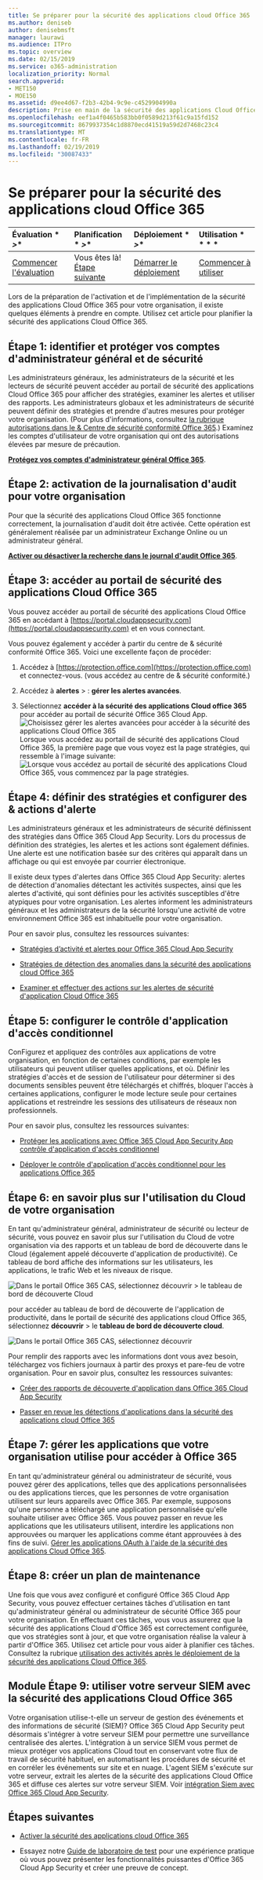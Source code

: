 ```yaml
---
title: Se préparer pour la sécurité des applications cloud Office 365
ms.author: deniseb
author: denisebmsft
manager: laurawi
ms.audience: ITPro
ms.topic: overview
ms.date: 02/15/2019
ms.service: o365-administration
localization_priority: Normal
search.appverid:
- MET150
- MOE150
ms.assetid: d9ee4d67-f2b3-42b4-9c9e-c4529904990a
description: Prise en main de la sécurité des applications Cloud Office 365
ms.openlocfilehash: eef1a4f0465b583bb0f0589d213f61c9a15fd152
ms.sourcegitcommit: 8679937354c1d8870ecd41519a59d2d7468c23c4
ms.translationtype: MT
ms.contentlocale: fr-FR
ms.lasthandoff: 02/19/2019
ms.locfileid: "30087433"
---
```

# <a name="get-ready-for-office-365-cloud-app-security"></a>Se préparer pour la sécurité des applications cloud Office 365
  
|Évaluation * *\>**|Planification * *\>**|Déploiement * *\>**|Utilisation * * * *|
|:-----|:-----|:-----|:-----|
|[Commencer l'évaluation](office-365-cas-overview.md) <br/> |Vous êtes là!  <br/> [Étape suivante](turn-on-office-365-cas.md) <br/> |[Démarrer le déploiement](turn-on-office-365-cas.md) <br/> |[Commencer à utiliser](utilization-activities-for-ocas.md) <br/> |
   
Lors de la préparation de l'activation et de l'implémentation de la sécurité des applications Cloud Office 365 pour votre organisation, il existe quelques éléments à prendre en compte. Utilisez cet article pour planifier la sécurité des applications Cloud Office 365.
    
## <a name="step-1-identify-and-protect-your-global-and-security-administrator-accounts"></a>Étape 1: identifier et protéger vos comptes d'administrateur général et de sécurité

Les administrateurs généraux, les administrateurs de la sécurité et les lecteurs de sécurité peuvent accéder au portail de sécurité des applications Cloud Office 365 pour afficher des stratégies, examiner les alertes et utiliser des rapports. Les administrateurs globaux et les administrateurs de sécurité peuvent définir des stratégies et prendre d'autres mesures pour protéger votre organisation. (Pour plus d'informations, consultez [la rubrique autorisations dans le &amp; Centre de sécurité conformité Office 365](permissions-in-the-security-and-compliance-center.md).) Examinez les comptes d'utilisateur de votre organisation qui ont des autorisations élevées par mesure de précaution. 
  
 **[Protégez vos comptes d'administrateur général Office 365](https://docs.microsoft.com/office365/enterprise/protect-your-global-administrator-accounts)**. 
  
## <a name="step-2-turn-on-audit-logging-for-your-organization"></a>Étape 2: activation de la journalisation d'audit pour votre organisation

Pour que la sécurité des applications Cloud Office 365 fonctionne correctement, la journalisation d'audit doit être activée. Cette opération est généralement réalisée par un administrateur Exchange Online ou un administrateur général.
  
 **[Activer ou désactiver la recherche dans le journal d'audit Office 365](turn-audit-log-search-on-or-off.md)**. 
  
## <a name="step-3-go-to-the-office-365-cloud-app-security-portal"></a>Étape 3: accéder au portail de sécurité des applications Cloud Office 365

Vous pouvez accéder au portail de sécurité des applications Cloud Office 365 en accédant à [https://portal.cloudappsecurity.com](https://portal.cloudappsecurity.com) et en vous connectant. 

Vous pouvez également y accéder à partir du centre de &amp; sécurité conformité Office 365. Voici une excellente façon de procéder:

1. Accédez à [https://protection.office.com](https://protection.office.com) et connectez-vous. (vous accédez au centre de &amp; sécurité conformité.)
    
2. Accédez à **alertes** \> : **gérer les alertes avancées**.
    
3. Sélectionnez **accéder à la sécurité des applications Cloud office 365** pour accéder au portail de sécurité Office 365 Cloud App.<br> ![Choisissez gérer les alertes avancées pour accéder à la sécurité des applications Cloud Office 365](media/958632d4-03e3-4ade-8e22-d5509db6fca7.png)<br>Lorsque vous accédez au portail de sécurité des applications Cloud Office 365, la première page que vous voyez est la page stratégies, qui ressemble à l'image suivante:<br>![Lorsque vous accédez au portail de sécurité des applications Cloud Office 365, vous commencez par la page stratégies.](media/5cb8833c-4e08-438c-bab3-91b5106f6f3f.png)<br>
  
## <a name="step-4-define-policies-and-set-up-alerts-amp-actions"></a>Étape 4: définir des stratégies et configurer des &amp; actions d'alerte

Les administrateurs généraux et les administrateurs de sécurité définissent des stratégies dans Office 365 Cloud App Security. Lors du processus de définition des stratégies, les alertes et les actions sont également définies. Une alerte est une notification basée sur des critères qui apparaît dans un affichage ou qui est envoyée par courrier électronique. 
  
Il existe deux types d'alertes dans Office 365 Cloud App Security: alertes de détection d'anomalies détectant les activités suspectes, ainsi que les alertes d'activité, qui sont définies pour les activités susceptibles d'être atypiques pour votre organisation. Les alertes informent les administrateurs généraux et les administrateurs de la sécurité lorsqu'une activité de votre environnement Office 365 est inhabituelle pour votre organisation.
  
Pour en savoir plus, consultez les ressources suivantes:
  
- [Stratégies d’activité et alertes pour Office 365 Cloud App Security](activity-policies-and-alerts.md)
    
- [Stratégies de détection des anomalies dans la sécurité des applications cloud Office 365](anomaly-detection-policies-in-ocas.md)
    
- [Examiner et effectuer des actions sur les alertes de sécurité d'application Cloud Office 365](review-office-365-cas-alerts.md)
    

## <a name="step-5-set-up-conditional-access-app-control"></a>Étape 5: configurer le contrôle d'application d'accès conditionnel

ConFigurez et appliquez des contrôles aux applications de votre organisation, en fonction de certaines conditions, par exemple les utilisateurs qui peuvent utiliser quelles applications, et où. Définir les stratégies d'accès et de session de l'utilisateur pour déterminer si des documents sensibles peuvent être téléchargés et chiffrés, bloquer l'accès à certaines applications, configurer le mode lecture seule pour certaines applications et restreindre les sessions des utilisateurs de réseaux non professionnels.

Pour en savoir plus, consultez les ressources suivantes:

- [Protéger les applications avec Office 365 Cloud App Security App contrôle d'application d'accès conditionnel](ocas-conditional-access-app-control.md)

- [Déployer le contrôle d'application d'accès conditionnel pour les applications Office 365](ocas-deploy-conditional-access-app-control.md)

## <a name="step-6-learn-about-your-organizations-cloud-usage"></a>Étape 6: en savoir plus sur l'utilisation du Cloud de votre organisation

En tant qu'administrateur général, administrateur de sécurité ou lecteur de sécurité, vous pouvez en savoir plus sur l'utilisation du Cloud de votre organisation via des rapports et un tableau de bord de découverte dans le Cloud (également appelé découverte d'application de productivité). Ce tableau de bord affiche des informations sur les utilisateurs, les applications, le trafic Web et les niveaux de risque.
  
![Dans le portail Office 365 CAS, sélectionnez découvrir \> le tableau de bord de découverte Cloud](media/61269290-fd82-4d4b-8045-aea1ebc82287.png)
  
pour accéder au tableau de bord de découverte de l'application de productivité, dans le portail de sécurité des applications cloud Office 365, sélectionnez **découvrir** \> le **tableau de bord de découverte cloud**.
  
![Dans le portail Office 365 CAS, sélectionnez découvrir](media/73b5299f-94b5-49dd-a00f-154d188eb2c5.png)
  
Pour remplir des rapports avec les informations dont vous avez besoin, téléchargez vos fichiers journaux à partir des proxys et pare-feu de votre organisation. Pour en savoir plus, consultez les ressources suivantes:
  
- [Créer des rapports de découverte d'application dans Office 365 Cloud App Security](create-app-discovery-reports-in-ocas.md)
    
- [Passer en revue les détections d'applications dans la sécurité des applications cloud Office 365](review-app-discovery-findings-in-ocas.md)
    
## <a name="step-7-manage-apps-that-your-organization-is-using-to-access-office-365"></a>Étape 7: gérer les applications que votre organisation utilise pour accéder à Office 365

En tant qu'administrateur général ou administrateur de sécurité, vous pouvez gérer des applications, telles que des applications personnalisées ou des applications tierces, que les personnes de votre organisation utilisent sur leurs appareils avec Office 365. Par exemple, supposons qu'une personne a téléchargé une application personnalisée qu'elle souhaite utiliser avec Office 365. Vous pouvez passer en revue les applications que les utilisateurs utilisent, interdire les applications non approuvées ou marquer les applications comme étant approuvées à des fins de suivi. [Gérer les applications OAuth à l'aide de la sécurité des applications Cloud Office 365](manage-app-permissions-in-ocas.md).
  
## <a name="step-8-create-a-maintenance-plan"></a>Étape 8: créer un plan de maintenance

Une fois que vous avez configuré et configuré Office 365 Cloud App Security, vous pouvez effectuer certaines tâches d'utilisation en tant qu'administrateur général ou administrateur de sécurité Office 365 pour votre organisation. En effectuant ces tâches, vous vous assurerez que la sécurité des applications Cloud d'Office 365 est correctement configurée, que vos stratégies sont à jour, et que votre organisation réalise la valeur à partir d'Office 365. Utilisez cet article pour vous aider à planifier ces tâches. Consultez la rubrique [utilisation des activités après le déploiement de la sécurité des applications Cloud Office 365](utilization-activities-for-ocas.md).

## <a name="optional-step-9-use-your-siem-server-with-office-365-cloud-app-security"></a>Module Étape 9: utiliser votre serveur SIEM avec la sécurité des applications Cloud Office 365

Votre organisation utilise-t-elle un serveur de gestion des événements et des informations de sécurité (SIEM)? Office 365 Cloud App Security peut désormais s'intégrer à votre serveur SIEM pour permettre une surveillance centralisée des alertes. L'intégration à un service SIEM vous permet de mieux protéger vos applications Cloud tout en conservant votre flux de travail de sécurité habituel, en automatisant les procédures de sécurité et en corréler les événements sur site et en nuage. L'agent SIEM s'exécute sur votre serveur, extrait les alertes de la sécurité des applications Cloud Office 365 et diffuse ces alertes sur votre serveur SIEM. Voir [intégration Siem avec Office 365 Cloud App Security](integrate-your-siem-server-with-office-365-cas.md).
  
## <a name="next-steps"></a>Étapes suivantes

- [Activer la sécurité des applications cloud Office 365](turn-on-office-365-cas.md)
    
- Essayez notre [Guide de laboratoire de test](https://docs.microsoft.com/office365/enterprise/cloud-app-security-for-your-office-365-dev-test-environment) pour une expérience pratique où vous pouvez présenter les fonctionnalités puissantes d'Office 365 Cloud App Security et créer une preuve de concept. 
    

